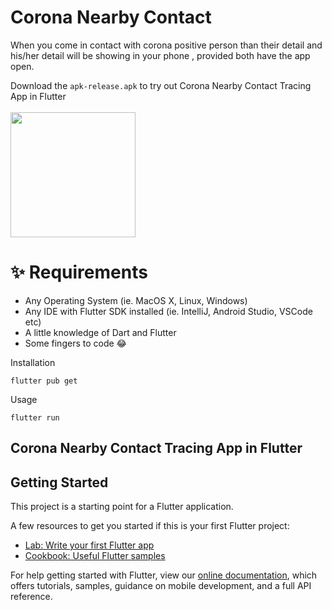 # Corona Nearby Contact

When you come in contact with corona positive person than their detail and his/her detail will be showing in your phone , provided both have the app open.



Download the `apk-release.apk` to try out Corona Nearby Contact Tracing App in Flutter
<br>
<br>
<a href="https://drive.google.com/drive/folders/1J_anFvyhfzLBGbvBkoYuZPTK5HIrcwkA?usp=sharing"><img src="https://playerzon.com/asset/download.png" width="200"></img></a>

# ✨ Requirements
- Any Operating System (ie. MacOS X, Linux, Windows)
- Any IDE with Flutter SDK installed (ie. IntelliJ, Android Studio, VSCode etc)
- A little knowledge of Dart and Flutter
- Some fingers to code 😂

Installation

```
flutter pub get
```
Usage

```
flutter run
```
## Corona Nearby Contact Tracing App in Flutter

## Getting Started

This project is a starting point for a Flutter application.

A few resources to get you started if this is your first Flutter project:

- [Lab: Write your first Flutter app](https://flutter.dev/docs/get-started/codelab)
- [Cookbook: Useful Flutter samples](https://flutter.dev/docs/cookbook)

For help getting started with Flutter, view our
[online documentation](https://flutter.dev/docs), which offers tutorials,
samples, guidance on mobile development, and a full API reference.
